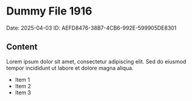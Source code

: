 # Dummy File 1916

Date: 2025-04-03
ID: AEFD8476-38B7-4CB6-992E-599905DE8301

## Content

Lorem ipsum dolor sit amet, consectetur adipiscing elit.
Sed do eiusmod tempor incididunt ut labore et dolore magna aliqua.

* Item 1
* Item 2
* Item 3

